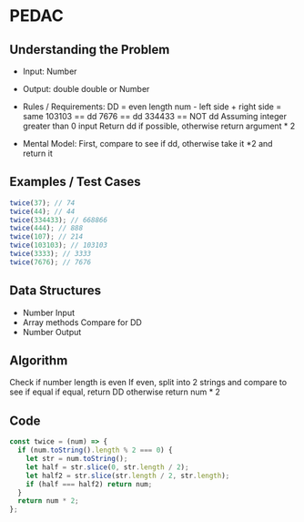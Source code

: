 # PEDAC

## Understanding the Problem

- Input:
  Number
- Output:
  double double or Number

- Rules / Requirements:
  DD = even length num - left side + right side = same
  103103 == dd
  7676 == dd
  334433 == NOT dd
  Assuming integer greater than 0 input
  Return dd if possible, otherwise return argument \* 2

- Mental Model:
  First, compare to see if dd, otherwise take it \*2 and return it

## Examples / Test Cases

```js
twice(37); // 74
twice(44); // 44
twice(334433); // 668866
twice(444); // 888
twice(107); // 214
twice(103103); // 103103
twice(3333); // 3333
twice(7676); // 7676
```

## Data Structures

- Number
  Input
- Array methods
  Compare for DD
- Number
  Output

## Algorithm

Check if number length is even
If even, split into 2 strings and compare to see if equal
if equal, return DD
otherwise return num \* 2

## Code

```js
const twice = (num) => {
  if (num.toString().length % 2 === 0) {
    let str = num.toString();
    let half = str.slice(0, str.length / 2);
    let half2 = str.slice(str.length / 2, str.length);
    if (half === half2) return num;
  }
  return num * 2;
};
```
